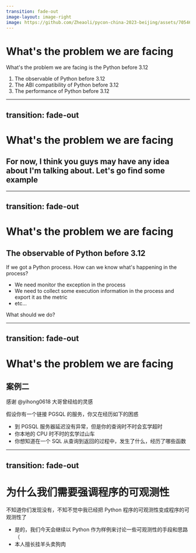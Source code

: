 ```yaml
---
transition: fade-out
image-layout: image-right
image: https://github.com/Zheaoli/pycon-china-2023-beijing/assets/7054676/eee7e3f7-1e00-4988-8646-ecb9722e816f
---
```


#  What's the problem we are facing

What's the problem we are facing is the Python before 3.12

<v-clicks>

1. The observable of Python before 3.12
2. The ABI compatibility of Python before 3.12
3. The performance of Python before 3.12 

</v-clicks>

---
transition: fade-out
---

# What's the problem we are facing

<h2>For now, I think you guys may have any idea about I'm talking about. Let's go find some example</h2>

---
transition: fade-out
---

# What's the problem we are facing

<h2>The observable of Python before 3.12</h2>

If we got a Python process. How can we know what's happening in the process?

<v-clicks>

- We need monitor the exception in the process
- We need to collect some execution information in the process and export it as the metric
- etc...

</v-clicks>

<v-click>

What should we do?

</v-click>

---
transition: fade-out
---

# What's the problem we are facing

<h2>案例二</h2>

感谢 @yihong0618 大哥曾经给的灵感

假设你有一个链接 PGSQL 的服务，你又在经历如下的困惑

<v-clicks>

- 到 PGSQL 服务器延迟没有异常，但是你的查询时不时会玄学超时
- 你本地的 CPU 时不时的玄学过山车
- 你想知道在一个 SQL 从查询到返回的过程中，发生了什么，经历了哪些函数

</v-clicks>

---
transition: fade-out
---

# 为什么我们需要强调程序的可观测性

不知道你们发现没有，不知不觉中我已经把 Python 程序的可观测性变成程序的可观测性了

<v-clicks>

- 是的，我们今天会继续以 Python 作为样例来讨论一些可观测性的手段和思路（
- 本人擅长挂羊头卖狗肉

</v-clicks>
